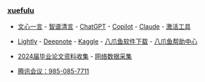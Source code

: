 ### **[xuefulu](http://xuefulu.com/)**

+ [文心一言](https://yiyan.baidu.com/) - [智谱清言](https://chatglm.cn/) - [ChatGPT](https://chat.openai.com/) - [Copilot](https://copilot.microsoft.com) - [Claude](https://claude.ai/) - [激活工具](https://pan.baidu.com/s/14U3zIG4tG6ZdMBrHaPaLzw?pwd=c65c#list/path=%2FHEU%20KMS%20Activator)

+ [Lightly](https://lightly.teamcode.com/login) - [Deepnote](https://deepnote.com/sign-in) - [Kaggle](https://www.kaggle.com/) - [八爪鱼软件下载](https://www.bazhuayu.com/download/windows) - [八爪鱼帮助中心](https://www.bazhuayu.com/helpcenter)

+ [2024届毕业论文资料收集](https://send2me.cn/b8YG5Ez2/RI-z442A7iRs7A) - [网络数据采集](https://send2me.cn/h4rCMJxh/Q1KUfwPwljj5tQ)

+ [腾讯会议：985-085-7711](https://meeting.tencent.com/p/9850857711)
